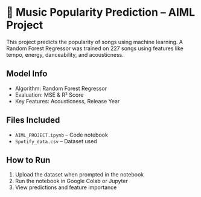 # 🎵 Music Popularity Prediction – AIML Project

This project predicts the popularity of songs using machine learning. A Random Forest Regressor was trained on 227 songs using features like tempo, energy, danceability, and acousticness.

##  Model Info
- Algorithm: Random Forest Regressor
- Evaluation: MSE & R² Score
- Key Features: Acousticness, Release Year

##  Files Included
- `AIML_PROJECT.ipynb` – Code notebook
- `Spotify_data.csv` – Dataset used

##  How to Run
1. Upload the dataset when prompted in the notebook
2. Run the notebook in Google Colab or Jupyter
3. View predictions and feature importance
